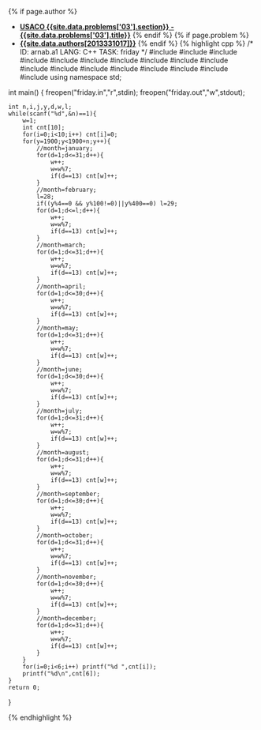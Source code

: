 <a name="2013331017.03"></a>

{% if page.author %}
- **[USACO {{site.data.problems['03'].section}} - {{site.data.problems['03'].title}}]({{site.baseurl}}/problem/03)**
{% endif %}
{% if page.problem %}
- **[{{site.data.authors[2013331017]}}]({{site.baseurl}}/author/2013331017)**
{% endif %}
{% highlight cpp %}
/*
ID: arnab.a1
LANG: C++
TASK: friday
*/
#include<cstdio>
#include<sstream>
#include<cstdlib>
#include<cctype>
#include<cmath>
#include<algorithm>
#include<set>
#include<queue>
#include<stack>
#include<list>
#include<iostream>
#include<fstream>
#include<numeric>
#include<string>
#include<vector>
#include<cstring>
#include<map>
#include<iterator>
using namespace std;

int main()
{
    freopen("friday.in","r",stdin);
    freopen("friday.out","w",stdout);

    int n,i,j,y,d,w,l;
    while(scanf("%d",&n)==1){
        w=1;
        int cnt[10];
        for(i=0;i<10;i++) cnt[i]=0;
        for(y=1900;y<1900+n;y++){
            //month=january;
            for(d=1;d<=31;d++){
                w++;
                w=w%7;
                if(d==13) cnt[w]++;
            }
            //month=february;
            l=28;
            if((y%4==0 && y%100!=0)||y%400==0) l=29;
            for(d=1;d<=l;d++){
                w++;
                w=w%7;
                if(d==13) cnt[w]++;
            }
            //month=march;
            for(d=1;d<=31;d++){
                w++;
                w=w%7;
                if(d==13) cnt[w]++;
            }
            //month=april;
            for(d=1;d<=30;d++){
                w++;
                w=w%7;
                if(d==13) cnt[w]++;
            }
            //month=may;
            for(d=1;d<=31;d++){
                w++;
                w=w%7;
                if(d==13) cnt[w]++;
            }
            //month=june;
            for(d=1;d<=30;d++){
                w++;
                w=w%7;
                if(d==13) cnt[w]++;
            }
            //month=july;
            for(d=1;d<=31;d++){
                w++;
                w=w%7;
                if(d==13) cnt[w]++;
            }
            //month=august;
            for(d=1;d<=31;d++){
                w++;
                w=w%7;
                if(d==13) cnt[w]++;
            }
            //month=september;
            for(d=1;d<=30;d++){
                w++;
                w=w%7;
                if(d==13) cnt[w]++;
            }
            //month=october;
            for(d=1;d<=31;d++){
                w++;
                w=w%7;
                if(d==13) cnt[w]++;
            }
            //month=november;
            for(d=1;d<=30;d++){
                w++;
                w=w%7;
                if(d==13) cnt[w]++;
            }
            //month=december;
            for(d=1;d<=31;d++){
                w++;
                w=w%7;
                if(d==13) cnt[w]++;
            }
        }
        for(i=0;i<6;i++) printf("%d ",cnt[i]);
        printf("%d\n",cnt[6]);
    }
	return 0;
}


{% endhighlight %}